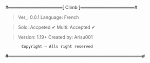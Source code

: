 #═════════════════[ Climb ]═════════════════#

> Ver_: 0.0.1
> Language: French

> Solo: Accpeted ✔
> Multi: Accepted ✔

> Version: 1.19+
> Created by: Arisu001


           Copyright — Alls right reserved
#══════════════════════════════════════════#
